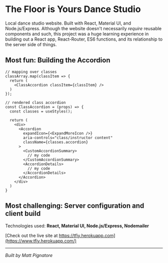 # The Floor is Yours Dance Studio

Local dance studio website. Built with React, Material UI, and Node.js/Express. Although the website doesn't necessarily _require_ reusable components and such, this project was a huge learning experience in building out a React app, React-Router, ES6 functions, and its relationship to the server side of things.

## __Most fun: Building the Accordion__

```
// mapping over classes
classArray.map(classItem => {
  return (
    <ClassAccordion classItem={classItem} />
  )
});

// rendered class accordion
const ClassAccordion = (props) => {
  const classes = useStyles();

  return (
    <div>
      <Accordion
        expandIcon={<ExpandMoreIcon />}
        aria-controls="class/instructor content"
        className={classes.accordion}
      >
        <CustomAccordionSummary>
          // my code
        </CustomAccordionSummary>
        <AccordionDetails>
          // my code
        </AccordionDetails>
      </Accordion>
    </div>
  )
}
```

## Most challenging: Server configuration and client build

Technologies used: 
__React, Material UI, Node.js/Express, Nodemailer__

[Check out the live site at https://tfiy.herokuapp.com](https://www.tfiy.herokuapp.com/)

---

_Built by Matt Pignatore_